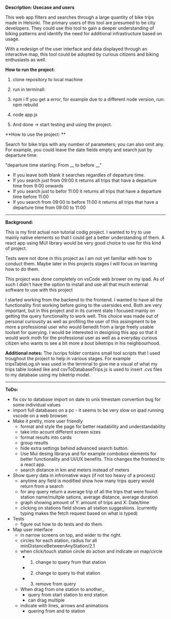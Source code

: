 
**Description: Usecase and users**

This web app filters and searches through a large quantity of bike trips made in Helsinki. The primary users of this tool are presumed to be city developers. They could use this tool to gain a deeper understanding of biking patterns and identify the need for additional infrastructure based on usage.

With a redesign of the user interface and data displayed through an interactive map, this tool could be adopted by curious citizens and biking enthusiasts as well.



**How to run the project:**

1. clone repository to local machine
2. run in terminall: 
3. npm i
If you get a error, for example due to a different node version, run: npm rebuild
4. node app.js

5. And done -> start testing and using the project. 




**How to use the project: **

Search for bike trips with any number of parameters; you can also omit any. For example, you could leave the date fields empty and search just by departure time:

"departure time starting: From __ to before __"
* If you leave both blank it searches regardles of departure time.
* If you search just from 09:00 it returns all trips that have a departure time from 9:00 onwards
* If you search just to befor 11:00 it returns all trips that have a departure time before 11:00
* If you search from 09:00 to before 11:00 it returns all trips that have a departure time from 09:00 to 11:00


---------------------------------


**Background:**

This is my first actual non tutorial codig project. I wanted to try to use mainly native elements so that I could get a better understanding of them. A react app using MUI library would be very good choice to use for this kind of project.

Tests were not done in this project as I am not yet familiar with how to conduct them. Maybe later in this projects stages I will focus on learning how to do them.

This project was done completely on vsCode web brower on my ipad. As of such I didn't have the option to install and use all that much external software to use with this project

I started working from the backend to the frontend. I wanted to have all the functionality first working before going to the usersides end. Both are very important, but in this project and in its current state I focused mainly on getting the query functionality to work well. This choice was made out of personal curiousity as well as profiling the user of this assingment to be more a professional user who would benedit from a large freely usable toolset for querying. I would be interested in designing this app so that it would work moth for the professional user as well as a everyday curious citizen who wants to see a bit more a bout biketrips in his neighbourhood.



**Additional notes:**
The /scrips folder contains small tool scripts that I used troughout the project to help in various stages. For example tripsTableLog.sh was used in the terminal to give me a visual of what my trips table looked like and csvToDatabaseTrips.js is used to insert .cvs files to my database using my biketrip model.


---------------------------------


**ToDo:**
- fix csv to database import on date to unix timestam convertion bug for some individual values
- import full databases on a pc - it seems to be very slow on ipad running vscode on a web browser.
- Make it pretty, more user friendly
    - format and style the page for better readability and understandability
    - take into acount different screen sizes
    - format results into cards
    - group results
    - hide extra settings behind advanced search button.
    - Use Mui desing librarya and for example combobox elements for better functionality and UI/UX benefits. This changes the frontend to a react app.
    - search distance in km and meters instead of meters
- Show query data in infromative ways (if not too heavy of a process)
    - anytime any field is modified show how many trips query would return from a search
    - for any query return a average trip of all the trips that were found: station name/multple sations, average distance, average duration
    - graph showing amount of Y: amount of trips and X: Date/time
    - clicking on stations field shows all station suggestions. (currently typing makes the fetch request based on what is typed)
- Tests
    - figure out how to do tests and do them.
- Map user interface
    - in narrow screens on top, and wider to the right.
    - circles for each station, radius for all minDistanceBetweenAnyStation/2.1
    - when click/touch station circle do action and indicate on map/circle
        - 1. change to query from that station
        - 2. change to query to that station
        - 3. remove from query
    - When drag from one station to another_
        - query from start station to end station
        - can drag multiple
    - indicate with lines, arrows and animations
        - quering from and to station


